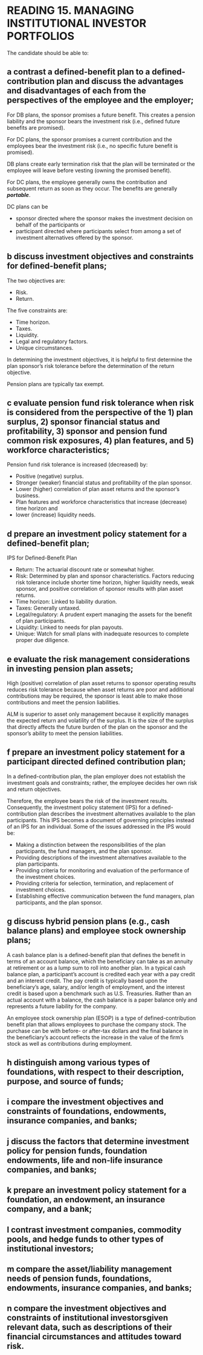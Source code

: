 # READING 15. MANAGING INSTITUTIONAL INVESTOR PORTFOLIOS

The candidate should be able to:

## a contrast a defined-benefit plan to a defined-contribution plan and discuss the advantages and disadvantages of each from the perspectives of the employee and the employer;

For DB plans, the sponsor promises a future benefit. This creates a pension liability and the sponsor bears the investment risk (i.e., defined future benefits are promised).

For DC plans, the sponsor promises a current contribution and the employees bear the investment risk (i.e., no specific future benefit is promised).

DB plans create early termination risk that the plan will be terminated or the employee will leave before vesting (owning the promised benefit).

For DC plans, the employee generally owns the contribution and subsequent return as soon as they occur. The benefits are generally ***portable***.

DC plans can be 
- sponsor directed where the sponsor makes the investment decision on behalf of the participants or
- participant directed where participants select from among a set of investment alternatives offered by the sponsor.

## b discuss investment objectives and constraints for defined-benefit plans;

The two objectives are:
- Risk.
- Return.

The five constraints are:
- Time horizon.
- Taxes.
- Liquidity.
- Legal and regulatory factors.
- Unique circumstances.

In determining the investment objectives, it is helpful to first determine the plan sponsor’s risk tolerance before the determination of the return objective. 

Pension plans are typically tax exempt.

## c evaluate pension fund risk tolerance when risk is considered from the perspective of the 1) plan surplus, 2) sponsor financial status and profitability, 3) sponsor and pension fund common risk exposures,   4) plan features, and   5) workforce characteristics;

Pension fund risk tolerance is increased (decreased) by:
- Positive (negative) surplus.
- Stronger (weaker) financial status and profitability of the plan sponsor.
- Lower (higher) correlation of plan asset returns and the sponsor’s business.
- Plan features and workforce characteristics that increase (decrease) time horizon and
- lower (increase) liquidity needs.

## d prepare an investment policy statement for a defined-benefit plan;

IPS for Defined-Benefit Plan
- Return: The actuarial discount rate or somewhat higher.
- Risk: Determined by plan and sponsor characteristics. Factors reducing risk tolerance include shorter time horizon, higher liquidity needs, weak sponsor, and positive correlation of sponsor results with plan asset returns.
- Time horizon: Linked to liability duration.
- Taxes: Generally untaxed.
- Legal/regulatory: A prudent expert managing the assets for the benefit of plan participants.
- Liquidity: Linked to needs for plan payouts.
- Unique: Watch for small plans with inadequate resources to complete proper due diligence.

## e evaluate the risk management considerations in investing pension plan assets;

High (positive) correlation of plan asset returns to sponsor operating results reduces risk tolerance because when asset returns are poor and additional contributions may be required, the sponsor is least able to make those contributions and meet the pension liabilities.

ALM is superior to asset only management because it explicitly manages the expected return and volatility of the surplus. It is the size of the surplus that directly affects the future burden of the plan on the sponsor and the sponsor’s ability to meet the pension liabilities.

## f prepare an investment policy statement for a participant directed defined contribution plan;

In a defined-contribution plan, the plan employer does not establish the investment goals and constraints; rather, the employee decides her own risk and return objectives.

Therefore, the employee bears the risk of the investment results. Consequently, the investment policy statement (IPS) for a defined-contribution plan describes the investment alternatives available to the plan participants. This IPS becomes a document of governing principles instead of an IPS for an individual. Some of the issues addressed in the IPS would be:
- Making a distinction between the responsibilities of the plan participants, the fund managers, and the plan sponsor.
- Providing descriptions of the investment alternatives available to the plan participants.
- Providing criteria for monitoring and evaluation of the performance of the investment choices.
- Providing criteria for selection, termination, and replacement of investment choices.
- Establishing effective communication between the fund managers, plan participants, and the plan sponsor.

## g discuss hybrid pension plans (e.g., cash balance plans) and employee stock ownership plans;

A cash balance plan is a defined-benefit plan that defines the benefit in terms of an account balance, which the beneficiary can take as an annuity at retirement or as a lump sum to roll into another plan. In a typical cash balance plan, a participant’s account is credited each year with a pay credit and an interest credit. The pay credit is typically based upon the beneficiary’s age, salary, and/or length of employment, and the interest credit is based upon a benchmark such as U.S. Treasuries. Rather than an actual account with a balance, the cash balance is a paper balance only and represents a future liability for the company.

An employee stock ownership plan (ESOP) is a type of defined-contribution benefit plan that allows employees to purchase the company stock. The purchase can be with before- or after-tax dollars and the final balance in the beneficiary’s account reflects the increase in the value of the firm’s stock as well as contributions during employment.

## h distinguish among various types of foundations, with respect to their description, purpose, and source of funds;

## i compare the investment objectives and constraints of foundations, endowments, insurance companies, and banks;

## j discuss the factors that determine investment policy for pension funds, foundation endowments, life and non-life insurance companies, and banks;

## k prepare an investment policy statement for a foundation, an endowment, an insurance company, and a bank;

## l contrast investment companies, commodity pools, and hedge funds to other types of institutional investors;

## m compare the asset/liability management needs of pension funds, foundations, endowments, insurance companies, and banks;

## n compare the investment objectives and constraints of institutional investorsgiven relevant data, such as descriptions of their financial circumstances and attitudes toward risk.
